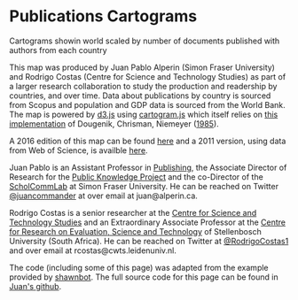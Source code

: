 # Publications Cartograms
Cartograms showin world scaled by number of documents published with authors from each country 

This map was produced by Juan Pablo Alperin (Simon Fraser University) and Rodrigo Costas (Centre for Science and Technology Studies) as part of a larger research collaboration to study the production and readership by countries, and over time. Data about publications by country is sourced from Scopus and population and GDP data is sourced from the World Bank. The map is powered by [d3.js](http://d3js.org) using [cartogram.js](https://github.com/vasturiano/cartogram-chart) which itself relies on [this implementation](https://github.com/shawnbot/topogram) of Dougenik, Chrisman, Niemeyer ([1985](http://lambert.nico.free.fr/tp/biblio/Dougeniketal1985.pdf)).

A 2016 edition of this map can be found [here](https://figshare.com/articles/World_scaled_by_number_of_documents_with_authors_from_each_country_in_Web_of_Science_2016/7064771) and a 2011 version, using data from Web of Science, is availble [here](https://figshare.com/articles/World_scaled_by_number_of_documents_in_Web_of_Science_2012_by_Authors_Living_There/953177%3E).

Juan Pablo is an Assistant Professor in [Publishing](http://publishing.sfu.ca/), the Associate Director of Research for the [Public Knowledge Project](http://pkp.sfu.ca) and the co-Director of the [ScholCommLab](https://www.scholcommlab.ca) at Simon Fraser University. He can be reached on Twitter [\@juancommander](https://twitter.com/intent/follow?screen_name=juancommander) at over email at juan\@alperin.ca.

Rodrigo Costas is a senior researcher at the [Centre for Science and Technology Studies](https://www.cwts.nl/) and an Extraordinary Associate Professor at the [Centre for Research on Evaluation, Science and Technology](http://www0.sun.ac.za/crest/) of Stellenbosch University (South Africa). He can be reached on Twitter at [\@RodrigoCostas1](https://twitter.com/intent/follow?screen_name=RodrigoCostas1) and over email at rcostas\@cwts.leidenuniv.nl.

The code (including some of this page) was adapted from the example provided by [shawnbot](https://github.com/shawnbot/d3-cartogram/). The full source code for this page can be found in [Juan\'s github](https://github.com/jalperin/d3-cartogram).